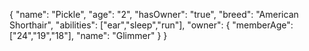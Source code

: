{
"name": "Pickle",
"age": "2",
"hasOwner": "true",
"breed": "American Shorthair",
"abilities": ["ear","sleep","run"],
"owner": {
"memberAge": ["24","19","18"],
"name": "Glimmer"
}
}